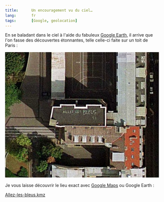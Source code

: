 ```yaml
---
title:      Un encouragement vu du ciel…
lang:       fr
tags:       [Google, geolocation]
---
```


En se baladant dans le ciel à l'aide du fabuleux [Google Earth](http://earth.google.com/), il arrive que l'on fasse des découvertes étonnantes, telle celle-ci faite sur un toit de Paris :

![](Allez-les-bleus.png)

Je vous laisse découvrir le lieu exact avec [Google Maps](http://maps.google.com/maps?f=q&hl=fr&sll=48.689735,2.422848&sspn=0.007267,0.017338&layer=&ie=UTF8&z=19&ll=48.844804,2.327302&spn=0.000906,0.003047&t=h&om=1) ou Google Earth :

[Allez-les-bleus.kmz](Allez-les-bleus.kmz)
